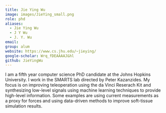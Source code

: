 ```yaml
---
title: Jie Ying Wu
image: images/JieYing_small.png
role: phd
aliases:
  - Jie Ying Wu
  - J Y Wu
  - J. Y. Wu
email:
group: alum
website: https://www.cs.jhu.edu/~jieying/
google-scholar: Wrq_fDEAAAAJ&hl
github: JieYingWu
---
```


I am a fifth year computer science PhD candidate at the Johns Hopkins University. I work in the
SMARTS lab directed by Peter Kazanzides. My focus is on improving teleoperation using the da Vinci
Reserach Kit and synthesizing low-level signals using machine learning techniques to provide
high-level information. Some examples are using current measurements as a proxy for forces and using
data-driven methods to improve soft-tissue simulation results.
